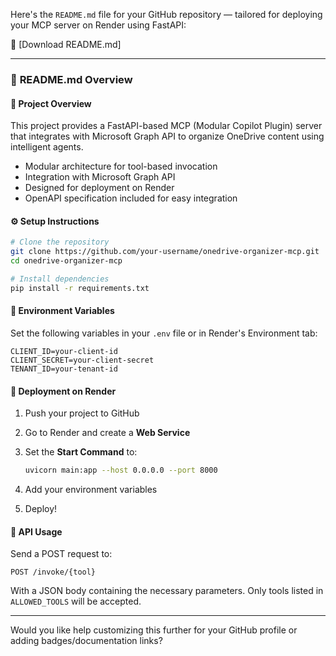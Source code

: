 Here's the `README.md` file for your GitHub repository — tailored for deploying your MCP server on Render using FastAPI:

📄 [Download README.md]

---

### 📘 **README.md Overview**

#### 🧠 Project Overview
This project provides a FastAPI-based MCP (Modular Copilot Plugin) server that integrates with Microsoft Graph API to organize OneDrive content using intelligent agents.

- Modular architecture for tool-based invocation
- Integration with Microsoft Graph API
- Designed for deployment on Render
- OpenAPI specification included for easy integration

#### ⚙️ Setup Instructions

```bash
# Clone the repository
git clone https://github.com/your-username/onedrive-organizer-mcp.git
cd onedrive-organizer-mcp

# Install dependencies
pip install -r requirements.txt
```

#### 🔐 Environment Variables

Set the following variables in your `.env` file or in Render's Environment tab:

```env
CLIENT_ID=your-client-id
CLIENT_SECRET=your-client-secret
TENANT_ID=your-tenant-id
```

#### 🚀 Deployment on Render

1. Push your project to GitHub
2. Go to Render and create a **Web Service**
3. Set the **Start Command** to:

   ```bash
   uvicorn main:app --host 0.0.0.0 --port 8000
   ```

4. Add your environment variables
5. Deploy!

#### 📡 API Usage

Send a POST request to:

```
POST /invoke/{tool}
```

With a JSON body containing the necessary parameters. Only tools listed in `ALLOWED_TOOLS` will be accepted.

---

Would you like help customizing this further for your GitHub profile or adding badges/documentation links?
